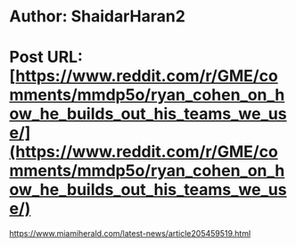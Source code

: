 # Author: ShaidarHaran2
# Post URL: [https://www.reddit.com/r/GME/comments/mmdp5o/ryan_cohen_on_how_he_builds_out_his_teams_we_use/](https://www.reddit.com/r/GME/comments/mmdp5o/ryan_cohen_on_how_he_builds_out_his_teams_we_use/)


https://www.miamiherald.com/latest-news/article205459519.html